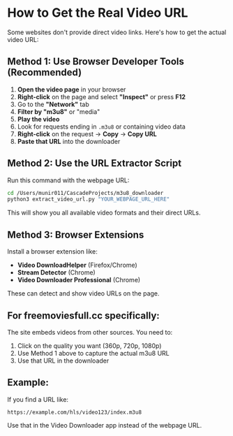 # How to Get the Real Video URL

Some websites don't provide direct video links. Here's how to get the actual video URL:

## Method 1: Use Browser Developer Tools (Recommended)

1. **Open the video page** in your browser
2. **Right-click** on the page and select **"Inspect"** or press **F12**
3. Go to the **"Network"** tab
4. **Filter by "m3u8"** or "media"
5. **Play the video**
6. Look for requests ending in `.m3u8` or containing video data
7. **Right-click** on the request → **Copy** → **Copy URL**
8. **Paste that URL** into the downloader

## Method 2: Use the URL Extractor Script

Run this command with the webpage URL:

```bash
cd /Users/munir011/CascadeProjects/m3u8_downloader
python3 extract_video_url.py "YOUR_WEBPAGE_URL_HERE"
```

This will show you all available video formats and their direct URLs.

## Method 3: Browser Extensions

Install a browser extension like:
- **Video DownloadHelper** (Firefox/Chrome)
- **Stream Detector** (Chrome)
- **Video Downloader Professional** (Chrome)

These can detect and show video URLs on the page.

## For freemoviesfull.cc specifically:

The site embeds videos from other sources. You need to:
1. Click on the quality you want (360p, 720p, 1080p)
2. Use Method 1 above to capture the actual m3u8 URL
3. Use that URL in the downloader

## Example:

If you find a URL like:
```
https://example.com/hls/video123/index.m3u8
```

Use that in the Video Downloader app instead of the webpage URL.
